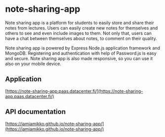 # note-sharing-app
Note sharing app is a platform for students to easily store and share their notes from lectures. Users can easily create new notes for themselves and others to see and even include images to them. Not only that, users can have a chat between themselves about notes, to comment on their quality.

Note sharing app is powered by Express Node.js application framework and MongoDB. Registering and authentication with help of Password.js is easy and secure. Note sharing app is also made responsive, so you can use it also on your mobile device.
## Application
[https://note-sharing-app.paas.datacenter.fi/](https://note-sharing-app.paas.datacenter.fi/)
## API documentation
[https://jamiamikko.github.io/note-sharing-app/](https://jamiamikko.github.io/note-sharing-app/)